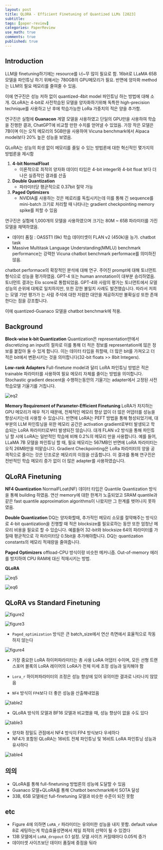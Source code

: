 ```yaml
---
layout: post
title: QLORA - Efficient Finetuning of Quantized LLMs [2023]
subtitle: 
tags: [paper-review]
categories: PaperReview
use_math: true
comments: true
published: true
---
```


## Introduction

LLM을 finetuning하기에는 resource를 너~무 많이 필요로 함. 16bit로 LLaMA 65B 모델을 파인튜닝 하기 위해서는 780GB의 GPU메모리가 필요. 반면에 양자화 method는 LLM의 필요 메모리를 줄여줄 수 있음.

이에 연구진은 성능 저하 없이 quantized-4bit model 파인튜닝 하는 방법에 대해 소개. QLoRA는 4-bit로 사전학습된 모델을 양자화하기위해 독특한 high-precision technique를 사용하고 난 후에 학습가능한 LoRa 가중치의 적은 양을 추가함. 

연구진은 실험에 **Guanacon** 계열 모델을 사용하였고 단일의 GPU만을 사용하여 학습을 진행한 결과, ChatGPT에 비교할 만한 수치를 얻어낼 수 있었음. 가장 작은 모델은 7B이며 이는 오직 메모리의 5GB만을 사용하여 Vicuna benchmark에서 Alpaca model보다 20% 높은 성능을 보였음.

QLoRA는 성능의 희생 없이 메모리를 줄일 수 있는 방법론에 대한 혁신적인 몇가지의 방법론을 제시함

1. **4-bit NormalFloat**
   - 이론적으로 최적의 양자화 데이터 타입은 4-bit integer와 4-bit float 보다 더 나은 실증적인 결과를 산출
2. **Double Quantization**
   - 파라미터당 평균적으로 0.37bit 절약 가능
3. **Paged Optimizers** 
   - NVIDIA를 사용하는 것은 메로리를 독립시키는데 이를 통해 긴 sequence를 mini-batch 크기로 처리할 때 나타나는 gradient checkpointing memory spike를 피할 수 있음 

연구진은 실험에 1,000개의 모델을 사용하였으며 크기는 80M ~ 65B 파라미터를 가진 모델을 채택하였음. 

- 데이터 품질 : OASST1 (9k) 학습 데이터셋이 FLAN v2 (450k)을 능가. chatbot task
- Massive Multitask Language Understanding(MMLU) benchmark performance는 강력한 Vicuna chatbot benchmark performace를 의미하진 않음.

chatbot performace의 확장적인 분석에 대해 연구. 주어진 prompt에 대해 토너먼트 형식으로 성능을 평가하였음. GPT-4 또는 human annotation이 대부분 승리하였음. 토너먼트 결과는 Elo score로 통합되었음. GPT-4와 사람의 평가는 토너먼트에서 모델 성능의 순위에 대체로 일치하지만, 또한 강한 불일치 사례도 발견했습니다. 따라서 저희는 모델 기반 평가가 는 사람 주석에 대한 저렴한 대안을 제공하지만 불확실성 또한 존재한다는 점을 강조합니다.

이에 quantized-Guanaco 모델을 chatbot benchmark에 적용. 

## Background

**Block-wise k-bit Quantization** Quantization은 representation딴에서 discretizing an input의 절차로 이를 통해 더 적은 정보를 representation에 많은 정보를 붙잡아 둘 수 있게 합니다. 이는 데이터 타입을 취할때, 더 많은 bit를 가져오고 더 적은 bit에서 변환시키는 것을 의미합니다(32-bit floats >> 8bit Integers). 

**Low-rank Adapters** Full-finetune model과 달리 LoRA 파인튜닝 방법은 적은 trainable 파라미터를 사용하여 필요 메모리 자체를 줄이는 방법을 의미합니다. Stochastic gradient descent을 수행하는동안의 기울기는 adapter에서 고정된 사전학습모델 기울기를 거칩니다.

![eq2](/img/QLoRA/eq2.png)

**Memory Requirement of Parameter-Efficient Finetuning** LoRA가 차지하는 GPU 메모리가 매우 적기 때문에, 전체적인 메모리 향상 없이 더 많은 어댑터를 성능을 향상시키는데 사용할 수 있습니다. 반면에 LoRA는 PEFT 방법을 통해 형성되었기에, 대부분의 LLM 파인튜닝을 위한 메모리 공간은 activation gradient로부터 발생되고 학습되는 LoRA 파라미터로부터 발생되진 않습니다. 대개 FLAN v2 방식을 통해 파인튜닝 할 시에 LoRA는 일반적인 학습에 비해 0.2%의 메모리 만을 사용합니다. 예를 들어, LLaMA 7B 모델을 파인튜닝 할 때, 필요 메모리는 567MB인 반면에 LoRA 파라미터는 오직 26MB만을 떠맡습니다. Gradient Checkpointing은 LoRa 파라미터의 양을 공격적으로 줄이는 것은 단조로운 메모리의 이점을 산출합니다. 이 결과를 통해 연구진은 전반적인 학습 메모리 증가 없이 더 많은 adapter를 사용하였습니다. 

## QLoRA Finetuning

**NF4 Quantization** NormalFLoat(NF) 데이터 타입은 Quantile Quantization 방식을 통해 building 하였음. 연산 memory에 대한 한계가 노출되었고 SRAM quantile과 같은 fast quantile approximation algorithms이 나왔지만 그 한계를 벗어나지 못하였음. 

**Double Quantization** DQ는 양자화할때, 추가적인 메모리 소모를 절약해주는 방식으로 4-bit quantization을 진행할 때 적은 blocksize를 필요로하는 동안 또한 엄청난 메모리 비용을 필요로 할 수 있습니다. 예를들어 32-bit와 blocksize 64의 파라미터를 가질때 평균적으로 각 파라미터당 0.5bit을 추가해야합니다. DQ는 quantization constants의 메모리 적재량을 줄여줍니다.

**Paged Optimizers** offload-CPU 방식이랑 비슷한 메커니즘. Out-of-memory 에러를 방지하여 CPU RAM에 대신 적재시키는 방법.

**QLoRA**

![eq5](/img/QLoRA/eq5.png)

![eq6](/img/QLoRA/eq6.png)

## QLoRA vs Standard Finetuning

![figure2](/img/QLoRA/figure2.png)

![figure3](/img/QLoRA/figure3.png)

- `Paged_optimization` 방식은 큰 batch_size에서 연산 측면에서 효율적으로 작동하지 않는다

![figure4](/img/QLoRA/figure4.png)

- 가장 중요한 LoRA 하이퍼파라미터는 총 사용 LoRA 어댑터 수이며, 모든 선형 트랜스포머 블록의 LoRA 레이어의 LoRA가 전체 미세 조정 성능과 일치해야 함
- `Lora_r` 하이퍼파라미터의 조정은 성능 향상에 있어 유의미한 결과로 나타나지 않았음

- `NF4` 방식이 `FP4`보다 더 좋은 성능을 산출해내었음

![table2](/img/QLoRA/table2.png)

- QLoRA 방식의 모델과 BF16 모델과 비교했을 때, 성능 향상이 없을 수도 있다

![table3](/img/QLoRA/table3.png)

- 양자화 정밀도 관점에서 NF4 방식이 FP4 방식보다 우세하다
- NF4가 포함된 QLoRA는 16비트 전체 파인튜닝 및 16비트 LoRA 파인튜닝 성능과 유사하다

![table4](/img/QLoRA/table4.png)


## 의의
- QLoRA를 통해 full-finetuning 방법론의 성능에 도달할 수 있음
- Guanaco 모델+QLoRA를 통해 Chatbot benchmark에서 SOTA 달성
- 33B, 65B 모델에선 full-finetuning 모델과 비슷한 수준이 되진 못함


## etc

- Figure 4에 의하면 `LoRA_r` 파라미터는 유의미한 성능을 내지 못함. default value 8로 세팅하는게 학습효율성면에서 제일 최적의 선택이 될 수 있겠다
- 13B 모델에서 `LoRA_dropout` 0.1 설정. 모델 사이즈 커질때마다 0.05씩 증가
- 데이터셋 사이즈보단 데이터 품질에 중점을 둬라